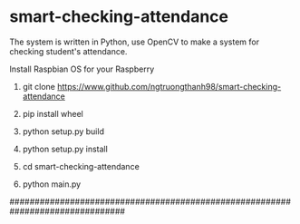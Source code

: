 # smart-checking-attendance

The system is written in Python, use OpenCV to make a system for checking
student's attendance.

Install Raspbian OS for your Raspberry

1) git clone https://www.github.com/ngtruongthanh98/smart-checking-attendance

2) pip install wheel

3) python setup.py build

4) python setup.py install

5) cd smart-checking-attendance

6) python main.py


###############################################################################